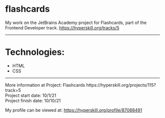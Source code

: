 # flashcards
My work on the JetBrains Academy project for Flashcards, part of the Frontend Developer track.
https://hyperskill.org/tracks/5

<hr>
<h1>Technologies:</h1>
<ul>
  <li> HTML</li>
  <li> CSS</li>
</ul>

<hr>
More information at Project: Flashcards https://hyperskill.org/projects/115?track=5<br>
Project start date: 10/1/21<br>
Project finish date: 10/10/21<br>

My profile can be viewed at: https://hyperskill.org/profile/87088491
